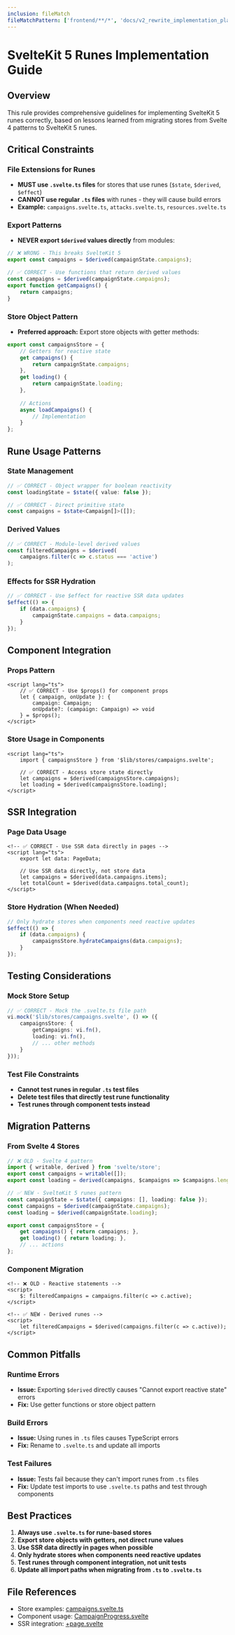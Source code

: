 ```yaml
---
inclusion: fileMatch
fileMatchPattern: ['frontend/**/*', 'docs/v2_rewrite_implementation_plan/phase-3-web-ui-implementation/*.md']
---
```


# SvelteKit 5 Runes Implementation Guide

## Overview

This rule provides comprehensive guidelines for implementing SvelteKit 5 runes correctly, based on lessons learned from migrating stores from Svelte 4 patterns to SvelteKit 5 runes.

## Critical Constraints

### File Extensions for Runes

- **MUST use `.svelte.ts` files** for stores that use runes (`$state`, `$derived`, `$effect`)
- **CANNOT use regular `.ts` files** with runes - they will cause build errors
- **Example:** `campaigns.svelte.ts`, `attacks.svelte.ts`, `resources.svelte.ts`

### Export Patterns

- **NEVER export `$derived` values directly** from modules:

```typescript
// ❌ WRONG - This breaks SvelteKit 5
export const campaigns = $derived(campaignState.campaigns);

// ✅ CORRECT - Use functions that return derived values
const campaigns = $derived(campaignState.campaigns);
export function getCampaigns() {
    return campaigns;
}
```

### Store Object Pattern

- **Preferred approach:** Export store objects with getter methods:

```typescript
export const campaignsStore = {
    // Getters for reactive state
    get campaigns() {
        return campaignState.campaigns;
    },
    get loading() {
        return campaignState.loading;
    },
    
    // Actions
    async loadCampaigns() {
        // Implementation
    }
};
```

## Rune Usage Patterns

### State Management

```typescript
// ✅ CORRECT - Object wrapper for boolean reactivity
const loadingState = $state({ value: false });

// ✅ CORRECT - Direct primitive state
const campaigns = $state<Campaign[]>([]);
```

### Derived Values

```typescript
// ✅ CORRECT - Module-level derived values
const filteredCampaigns = $derived(
    campaigns.filter(c => c.status === 'active')
);
```

### Effects for SSR Hydration

```typescript
// ✅ CORRECT - Use $effect for reactive SSR data updates
$effect(() => {
    if (data.campaigns) {
        campaignState.campaigns = data.campaigns;
    }
});
```

## Component Integration

### Props Pattern

```svelte
<script lang="ts">
    // ✅ CORRECT - Use $props() for component props
    let { campaign, onUpdate }: { 
        campaign: Campaign; 
        onUpdate?: (campaign: Campaign) => void 
    } = $props();
</script>
```

### Store Usage in Components

```svelte
<script lang="ts">
    import { campaignsStore } from '$lib/stores/campaigns.svelte';
    
    // ✅ CORRECT - Access store state directly
    let campaigns = $derived(campaignsStore.campaigns);
    let loading = $derived(campaignsStore.loading);
</script>
```

## SSR Integration

### Page Data Usage

```svelte
<!-- ✅ CORRECT - Use SSR data directly in pages -->
<script lang="ts">
    export let data: PageData;
    
    // Use SSR data directly, not store data
    let campaigns = $derived(data.campaigns.items);
    let totalCount = $derived(data.campaigns.total_count);
</script>
```

### Store Hydration (When Needed)

```typescript
// Only hydrate stores when components need reactive updates
$effect(() => {
    if (data.campaigns) {
        campaignsStore.hydrateCampaigns(data.campaigns);
    }
});
```

## Testing Considerations

### Mock Store Setup

```typescript
// ✅ CORRECT - Mock the .svelte.ts file path
vi.mock('$lib/stores/campaigns.svelte', () => ({
    campaignsStore: {
        getCampaigns: vi.fn(),
        loading: vi.fn(),
        // ... other methods
    }
}));
```

### Test File Constraints

- **Cannot test runes in regular `.ts` test files**
- **Delete test files that directly test rune functionality**
- **Test runes through component tests instead**

## Migration Patterns

### From Svelte 4 Stores

```typescript
// ❌ OLD - Svelte 4 pattern
import { writable, derived } from 'svelte/store';
export const campaigns = writable([]);
export const loading = derived(campaigns, $campaigns => $campaigns.length === 0);

// ✅ NEW - SvelteKit 5 runes pattern
const campaignState = $state({ campaigns: [], loading: false });
const campaigns = $derived(campaignState.campaigns);
const loading = $derived(campaignState.loading);

export const campaignsStore = {
    get campaigns() { return campaigns; },
    get loading() { return loading; },
    // ... actions
};
```

### Component Migration

```svelte
<!-- ❌ OLD - Reactive statements -->
<script>
    $: filteredCampaigns = campaigns.filter(c => c.active);
</script>

<!-- ✅ NEW - Derived runes -->
<script>
    let filteredCampaigns = $derived(campaigns.filter(c => c.active));
</script>
```

## Common Pitfalls

### Runtime Errors

- **Issue:** Exporting `$derived` directly causes "Cannot export reactive state" errors
- **Fix:** Use getter functions or store object pattern

### Build Errors

- **Issue:** Using runes in `.ts` files causes TypeScript errors
- **Fix:** Rename to `.svelte.ts` and update all imports

### Test Failures

- **Issue:** Tests fail because they can't import runes from `.ts` files
- **Fix:** Update test imports to use `.svelte.ts` paths and test through components

## Best Practices

1. **Always use `.svelte.ts` for rune-based stores**
2. **Export store objects with getters, not direct rune values**
3. **Use SSR data directly in pages when possible**
4. **Only hydrate stores when components need reactive updates**
5. **Test runes through component integration, not unit tests**
6. **Update all import paths when migrating from `.ts` to `.svelte.ts`**

## File References

- Store examples: [campaigns.svelte.ts](mdc:CipherSwarm/CipherSwarm/frontend/src/lib/stores/campaigns.svelte.ts)
- Component usage: [CampaignProgress.svelte](mdc:CipherSwarm/CipherSwarm/frontend/src/lib/components/campaigns/CampaignProgress.svelte)
- SSR integration: [+page.svelte](mdc:CipherSwarm/CipherSwarm/frontend/src/routes/campaigns/+page.svelte)
